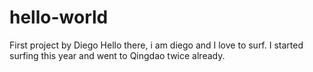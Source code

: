 # hello-world
First project by Diego
Hello there, i am diego and I love to surf.  I started surfing this year and went to Qingdao twice already. 
